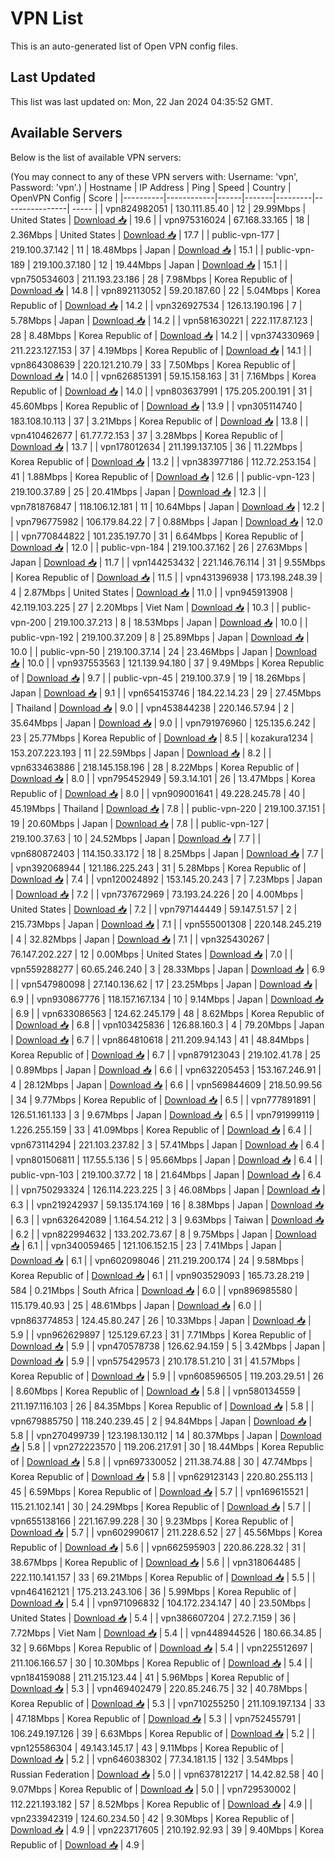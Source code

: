 # VPN List

This is an auto-generated list of Open VPN config files.

## Last Updated

This list was last updated on: Mon, 22 Jan 2024 04:35:52 GMT.

## Available Servers

Below is the list of available VPN servers:

(You may connect to any of these VPN servers with: Username: 'vpn', Password: 'vpn'.)
| Hostname | IP Address | Ping | Speed | Country | OpenVPN Config | Score |
|----------|------------|------|-------|---------|----------------| ----- |
| vpn824982051 | 130.111.85.40 | 12 | 29.99Mbps | United States | [Download 📥](./configs/server_0_US.ovpn) | 19.6 |
| vpn975316024 | 67.168.33.165 | 18 | 2.36Mbps | United States | [Download 📥](./configs/server_1_US.ovpn) | 17.7 |
| public-vpn-177 | 219.100.37.142 | 11 | 18.48Mbps | Japan | [Download 📥](./configs/server_2_JP.ovpn) | 15.1 |
| public-vpn-189 | 219.100.37.180 | 12 | 19.44Mbps | Japan | [Download 📥](./configs/server_3_JP.ovpn) | 15.1 |
| vpn750534603 | 211.193.23.186 | 28 | 7.98Mbps | Korea Republic of | [Download 📥](./configs/server_4_KR.ovpn) | 14.8 |
| vpn892113052 | 59.20.187.60 | 22 | 5.04Mbps | Korea Republic of | [Download 📥](./configs/server_5_KR.ovpn) | 14.2 |
| vpn326927534 | 126.13.190.196 | 7 | 5.78Mbps | Japan | [Download 📥](./configs/server_6_JP.ovpn) | 14.2 |
| vpn581630221 | 222.117.87.123 | 28 | 8.48Mbps | Korea Republic of | [Download 📥](./configs/server_7_KR.ovpn) | 14.2 |
| vpn374330969 | 211.223.127.153 | 37 | 4.19Mbps | Korea Republic of | [Download 📥](./configs/server_8_KR.ovpn) | 14.1 |
| vpn864308639 | 220.121.210.79 | 33 | 7.50Mbps | Korea Republic of | [Download 📥](./configs/server_9_KR.ovpn) | 14.0 |
| vpn626851391 | 59.15.158.163 | 31 | 7.16Mbps | Korea Republic of | [Download 📥](./configs/server_10_KR.ovpn) | 14.0 |
| vpn803637991 | 175.205.200.191 | 31 | 45.60Mbps | Korea Republic of | [Download 📥](./configs/server_11_KR.ovpn) | 13.9 |
| vpn305114740 | 183.108.10.113 | 37 | 3.21Mbps | Korea Republic of | [Download 📥](./configs/server_12_KR.ovpn) | 13.8 |
| vpn410462677 | 61.77.72.153 | 37 | 3.28Mbps | Korea Republic of | [Download 📥](./configs/server_13_KR.ovpn) | 13.7 |
| vpn178012634 | 211.199.137.105 | 36 | 11.22Mbps | Korea Republic of | [Download 📥](./configs/server_14_KR.ovpn) | 13.2 |
| vpn383977186 | 112.72.253.154 | 41 | 1.88Mbps | Korea Republic of | [Download 📥](./configs/server_15_KR.ovpn) | 12.6 |
| public-vpn-123 | 219.100.37.89 | 25 | 20.41Mbps | Japan | [Download 📥](./configs/server_16_JP.ovpn) | 12.3 |
| vpn781876847 | 118.106.12.181 | 11 | 10.64Mbps | Japan | [Download 📥](./configs/server_17_JP.ovpn) | 12.2 |
| vpn796775982 | 106.179.84.22 | 7 | 0.88Mbps | Japan | [Download 📥](./configs/server_18_JP.ovpn) | 12.0 |
| vpn770844822 | 101.235.197.70 | 31 | 6.64Mbps | Korea Republic of | [Download 📥](./configs/server_19_KR.ovpn) | 12.0 |
| public-vpn-184 | 219.100.37.162 | 26 | 27.63Mbps | Japan | [Download 📥](./configs/server_20_JP.ovpn) | 11.7 |
| vpn144253432 | 221.146.76.114 | 31 | 9.55Mbps | Korea Republic of | [Download 📥](./configs/server_21_KR.ovpn) | 11.5 |
| vpn431396938 | 173.198.248.39 | 4 | 2.87Mbps | United States | [Download 📥](./configs/server_22_US.ovpn) | 11.0 |
| vpn945913908 | 42.119.103.225 | 27 | 2.20Mbps | Viet Nam | [Download 📥](./configs/server_23_VN.ovpn) | 10.3 |
| public-vpn-200 | 219.100.37.213 | 8 | 18.53Mbps | Japan | [Download 📥](./configs/server_24_JP.ovpn) | 10.0 |
| public-vpn-192 | 219.100.37.209 | 8 | 25.89Mbps | Japan | [Download 📥](./configs/server_25_JP.ovpn) | 10.0 |
| public-vpn-50 | 219.100.37.14 | 24 | 23.46Mbps | Japan | [Download 📥](./configs/server_26_JP.ovpn) | 10.0 |
| vpn937553563 | 121.139.94.180 | 37 | 9.49Mbps | Korea Republic of | [Download 📥](./configs/server_27_KR.ovpn) | 9.7 |
| public-vpn-45 | 219.100.37.9 | 19 | 18.26Mbps | Japan | [Download 📥](./configs/server_28_JP.ovpn) | 9.1 |
| vpn654153746 | 184.22.14.23 | 29 | 27.45Mbps | Thailand | [Download 📥](./configs/server_29_TH.ovpn) | 9.0 |
| vpn453844238 | 220.146.57.94 | 2 | 35.64Mbps | Japan | [Download 📥](./configs/server_30_JP.ovpn) | 9.0 |
| vpn791976960 | 125.135.6.242 | 23 | 25.77Mbps | Korea Republic of | [Download 📥](./configs/server_31_KR.ovpn) | 8.5 |
| kozakura1234 | 153.207.223.193 | 11 | 22.59Mbps | Japan | [Download 📥](./configs/server_32_JP.ovpn) | 8.2 |
| vpn633463886 | 218.145.158.196 | 28 | 8.22Mbps | Korea Republic of | [Download 📥](./configs/server_33_KR.ovpn) | 8.0 |
| vpn795452949 | 59.3.14.101 | 26 | 13.47Mbps | Korea Republic of | [Download 📥](./configs/server_34_KR.ovpn) | 8.0 |
| vpn909001641 | 49.228.245.78 | 40 | 45.19Mbps | Thailand | [Download 📥](./configs/server_35_TH.ovpn) | 7.8 |
| public-vpn-220 | 219.100.37.151 | 19 | 20.60Mbps | Japan | [Download 📥](./configs/server_36_JP.ovpn) | 7.8 |
| public-vpn-127 | 219.100.37.63 | 10 | 24.52Mbps | Japan | [Download 📥](./configs/server_37_JP.ovpn) | 7.7 |
| vpn680872403 | 114.150.33.172 | 18 | 8.25Mbps | Japan | [Download 📥](./configs/server_38_JP.ovpn) | 7.7 |
| vpn392068944 | 121.186.225.243 | 31 | 5.28Mbps | Korea Republic of | [Download 📥](./configs/server_39_KR.ovpn) | 7.4 |
| vpn120024892 | 153.145.20.243 | 7 | 7.23Mbps | Japan | [Download 📥](./configs/server_40_JP.ovpn) | 7.2 |
| vpn737672969 | 73.193.24.226 | 20 | 4.00Mbps | United States | [Download 📥](./configs/server_41_US.ovpn) | 7.2 |
| vpn797144449 | 59.147.51.57 | 2 | 215.73Mbps | Japan | [Download 📥](./configs/server_42_JP.ovpn) | 7.1 |
| vpn555001308 | 220.148.245.219 | 4 | 32.82Mbps | Japan | [Download 📥](./configs/server_43_JP.ovpn) | 7.1 |
| vpn325430267 | 76.147.202.227 | 12 | 0.00Mbps | United States | [Download 📥](./configs/server_44_US.ovpn) | 7.0 |
| vpn559288277 | 60.65.246.240 | 3 | 28.33Mbps | Japan | [Download 📥](./configs/server_45_JP.ovpn) | 6.9 |
| vpn547980098 | 27.140.136.62 | 17 | 23.25Mbps | Japan | [Download 📥](./configs/server_46_JP.ovpn) | 6.9 |
| vpn930867776 | 118.157.167.134 | 10 | 9.14Mbps | Japan | [Download 📥](./configs/server_47_JP.ovpn) | 6.9 |
| vpn633086563 | 124.62.245.179 | 48 | 8.62Mbps | Korea Republic of | [Download 📥](./configs/server_48_KR.ovpn) | 6.8 |
| vpn103425836 | 126.88.160.3 | 4 | 79.20Mbps | Japan | [Download 📥](./configs/server_49_JP.ovpn) | 6.7 |
| vpn864810618 | 211.209.94.143 | 41 | 48.84Mbps | Korea Republic of | [Download 📥](./configs/server_50_KR.ovpn) | 6.7 |
| vpn879123043 | 219.102.41.78 | 25 | 0.89Mbps | Japan | [Download 📥](./configs/server_51_JP.ovpn) | 6.6 |
| vpn632205453 | 153.167.246.91 | 4 | 28.12Mbps | Japan | [Download 📥](./configs/server_52_JP.ovpn) | 6.6 |
| vpn569844609 | 218.50.99.56 | 34 | 9.77Mbps | Korea Republic of | [Download 📥](./configs/server_53_KR.ovpn) | 6.5 |
| vpn777891891 | 126.51.161.133 | 3 | 9.67Mbps | Japan | [Download 📥](./configs/server_54_JP.ovpn) | 6.5 |
| vpn791999119 | 1.226.255.159 | 33 | 41.09Mbps | Korea Republic of | [Download 📥](./configs/server_55_KR.ovpn) | 6.4 |
| vpn673114294 | 221.103.237.82 | 3 | 57.41Mbps | Japan | [Download 📥](./configs/server_56_JP.ovpn) | 6.4 |
| vpn801506811 | 117.55.5.136 | 5 | 95.66Mbps | Japan | [Download 📥](./configs/server_57_JP.ovpn) | 6.4 |
| public-vpn-103 | 219.100.37.72 | 18 | 21.64Mbps | Japan | [Download 📥](./configs/server_58_JP.ovpn) | 6.4 |
| vpn750293324 | 126.114.223.225 | 3 | 46.08Mbps | Japan | [Download 📥](./configs/server_59_JP.ovpn) | 6.3 |
| vpn219242937 | 59.135.174.169 | 16 | 8.38Mbps | Japan | [Download 📥](./configs/server_60_JP.ovpn) | 6.3 |
| vpn632642089 | 1.164.54.212 | 3 | 9.63Mbps | Taiwan | [Download 📥](./configs/server_61_TW.ovpn) | 6.2 |
| vpn822994632 | 133.202.73.67 | 8 | 9.75Mbps | Japan | [Download 📥](./configs/server_62_JP.ovpn) | 6.1 |
| vpn340059465 | 121.106.152.15 | 23 | 7.41Mbps | Japan | [Download 📥](./configs/server_63_JP.ovpn) | 6.1 |
| vpn602098046 | 211.219.200.174 | 24 | 9.58Mbps | Korea Republic of | [Download 📥](./configs/server_64_KR.ovpn) | 6.1 |
| vpn903529093 | 165.73.28.219 | 584 | 0.21Mbps | South Africa | [Download 📥](./configs/server_65_ZA.ovpn) | 6.0 |
| vpn896985580 | 115.179.40.93 | 25 | 48.61Mbps | Japan | [Download 📥](./configs/server_66_JP.ovpn) | 6.0 |
| vpn863774853 | 124.45.80.247 | 26 | 10.33Mbps | Japan | [Download 📥](./configs/server_67_JP.ovpn) | 5.9 |
| vpn962629897 | 125.129.67.23 | 31 | 7.71Mbps | Korea Republic of | [Download 📥](./configs/server_68_KR.ovpn) | 5.9 |
| vpn470578738 | 126.62.94.159 | 5 | 3.42Mbps | Japan | [Download 📥](./configs/server_69_JP.ovpn) | 5.9 |
| vpn575429573 | 210.178.51.210 | 31 | 41.57Mbps | Korea Republic of | [Download 📥](./configs/server_70_KR.ovpn) | 5.9 |
| vpn608596505 | 119.203.29.51 | 26 | 8.60Mbps | Korea Republic of | [Download 📥](./configs/server_71_KR.ovpn) | 5.8 |
| vpn580134559 | 211.197.116.103 | 26 | 84.35Mbps | Korea Republic of | [Download 📥](./configs/server_72_KR.ovpn) | 5.8 |
| vpn679885750 | 118.240.239.45 | 2 | 94.84Mbps | Japan | [Download 📥](./configs/server_73_JP.ovpn) | 5.8 |
| vpn270499739 | 123.198.130.112 | 14 | 80.37Mbps | Japan | [Download 📥](./configs/server_74_JP.ovpn) | 5.8 |
| vpn272223570 | 119.206.217.91 | 30 | 18.44Mbps | Korea Republic of | [Download 📥](./configs/server_75_KR.ovpn) | 5.8 |
| vpn697330052 | 211.38.74.88 | 30 | 47.74Mbps | Korea Republic of | [Download 📥](./configs/server_76_KR.ovpn) | 5.8 |
| vpn629123143 | 220.80.255.113 | 45 | 6.59Mbps | Korea Republic of | [Download 📥](./configs/server_77_KR.ovpn) | 5.7 |
| vpn169615521 | 115.21.102.141 | 30 | 24.29Mbps | Korea Republic of | [Download 📥](./configs/server_78_KR.ovpn) | 5.7 |
| vpn655138166 | 221.167.99.228 | 30 | 9.23Mbps | Korea Republic of | [Download 📥](./configs/server_79_KR.ovpn) | 5.7 |
| vpn602990617 | 211.228.6.52 | 27 | 45.56Mbps | Korea Republic of | [Download 📥](./configs/server_80_KR.ovpn) | 5.6 |
| vpn662595903 | 220.86.228.32 | 31 | 38.67Mbps | Korea Republic of | [Download 📥](./configs/server_81_KR.ovpn) | 5.6 |
| vpn318064485 | 222.110.141.157 | 33 | 69.21Mbps | Korea Republic of | [Download 📥](./configs/server_82_KR.ovpn) | 5.5 |
| vpn464162121 | 175.213.243.106 | 36 | 5.99Mbps | Korea Republic of | [Download 📥](./configs/server_83_KR.ovpn) | 5.4 |
| vpn971096832 | 104.172.234.147 | 40 | 23.50Mbps | United States | [Download 📥](./configs/server_84_US.ovpn) | 5.4 |
| vpn386607204 | 27.2.7.159 | 36 | 7.72Mbps | Viet Nam | [Download 📥](./configs/server_85_VN.ovpn) | 5.4 |
| vpn448944526 | 180.66.34.85 | 32 | 9.66Mbps | Korea Republic of | [Download 📥](./configs/server_86_KR.ovpn) | 5.4 |
| vpn225512697 | 211.106.166.57 | 30 | 10.30Mbps | Korea Republic of | [Download 📥](./configs/server_87_KR.ovpn) | 5.4 |
| vpn184159088 | 211.215.123.44 | 41 | 5.96Mbps | Korea Republic of | [Download 📥](./configs/server_88_KR.ovpn) | 5.3 |
| vpn469402479 | 220.85.246.75 | 32 | 40.78Mbps | Korea Republic of | [Download 📥](./configs/server_89_KR.ovpn) | 5.3 |
| vpn710255250 | 211.109.197.134 | 33 | 47.18Mbps | Korea Republic of | [Download 📥](./configs/server_90_KR.ovpn) | 5.3 |
| vpn752455791 | 106.249.197.126 | 39 | 6.63Mbps | Korea Republic of | [Download 📥](./configs/server_91_KR.ovpn) | 5.2 |
| vpn125586304 | 49.143.145.17 | 43 | 9.11Mbps | Korea Republic of | [Download 📥](./configs/server_92_KR.ovpn) | 5.2 |
| vpn646038302 | 77.34.181.15 | 132 | 3.54Mbps | Russian Federation | [Download 📥](./configs/server_93_RU.ovpn) | 5.0 |
| vpn637812217 | 14.42.82.58 | 40 | 9.07Mbps | Korea Republic of | [Download 📥](./configs/server_94_KR.ovpn) | 5.0 |
| vpn729530002 | 112.221.193.182 | 57 | 8.52Mbps | Korea Republic of | [Download 📥](./configs/server_95_KR.ovpn) | 4.9 |
| vpn233942319 | 124.60.234.50 | 42 | 9.30Mbps | Korea Republic of | [Download 📥](./configs/server_96_KR.ovpn) | 4.9 |
| vpn223717605 | 210.192.92.93 | 39 | 9.40Mbps | Korea Republic of | [Download 📥](./configs/server_97_KR.ovpn) | 4.9 |
